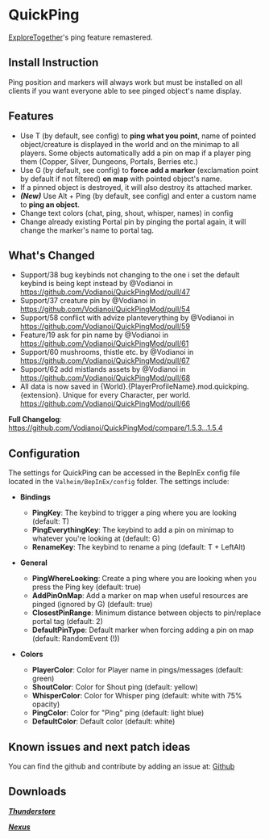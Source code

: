 # QuickPing
[ExploreTogether](https://valheim.thunderstore.io/package/Rolo/ExploreTogether/)'s ping feature remastered. 

## Install Instruction
Ping position and markers will always work but must be installed on all clients if you want everyone able to see pinged object's name display.

## Features
- Use T (by default, see config) to **ping what you point**, name of pointed object/creature is displayed in the world and on the minimap to all players.
  Some objects automatically add a pin on map if a player ping them (Copper, Silver, Dungeons, Portals, Berries etc.)
- Use G (by default, see config) to **force add a marker** (exclamation point by default if not filtered) **on map** with pointed object's name.
- If a pinned object is destroyed, it will also destroy its attached marker.
- ***(New)*** Use Alt + Ping (by default, see config) and enter a custom name to **ping an object**.
- Change text colors (chat, ping, shout, whisper, names) in config 
- Change already existing Portal pin by pinging the portal again, it will change the marker's name to portal tag.

## What's Changed
* Support/38 bug keybinds not changing to the one i set the default keybind is being kept instead by @Vodianoi in https://github.com/Vodianoi/QuickPingMod/pull/47
* Support/37 creature pin by @Vodianoi in https://github.com/Vodianoi/QuickPingMod/pull/54
* Support/58 conflict with advize planteverything by @Vodianoi in https://github.com/Vodianoi/QuickPingMod/pull/59
* Feature/19 ask for pin name by @Vodianoi in https://github.com/Vodianoi/QuickPingMod/pull/61
* Support/60 mushrooms, thistle etc. by @Vodianoi in https://github.com/Vodianoi/QuickPingMod/pull/67
* Support/62 add mistlands assets by @Vodianoi in https://github.com/Vodianoi/QuickPingMod/pull/68
* All data is now saved in {World}.{PlayerProfileName}.mod.quickping.{extension}. Unique for every Character, per world. https://github.com/Vodianoi/QuickPingMod/pull/66


**Full Changelog**: https://github.com/Vodianoi/QuickPingMod/compare/1.5.3...1.5.4

## Configuration
The settings for QuickPing can be accessed in the BepInEx config file located in the `Valheim/BepInEx/config` folder. The settings include:

- **Bindings**
  - **PingKey**: The keybind to trigger a ping where you are looking (default: T)
  - **PingEverythingKey**: The keybind to add a pin on minimap to whatever you're looking at (default: G)
  - **RenameKey**: The keybind to rename a ping (default: T + LeftAlt)

- **General**
  - **PingWhereLooking**: Create a ping where you are looking when you press the Ping key (default: true)
  - **AddPinOnMap**: Add a marker on map when useful resources are pinged (ignored by G) (default: true)
  - **ClosestPinRange**: Minimum distance between objects to pin/replace portal tag (default: 2)
  - **DefaultPinType**: Default marker when forcing adding a pin on map (default: RandomEvent (!))
  
- **Colors**
  - **PlayerColor**: Color for Player name in pings/messages (default: green)
  - **ShoutColor**: Color for Shout ping (default: yellow)
  - **WhisperColor**: Color for Whisper ping (default: white with 75% opacity)
  - **PingColor**: Color for "Ping" ping (default: light blue)
  - **DefaultColor**: Default color (default: white)
  


## Known issues and next patch ideas 
You can find the github and contribute by adding an issue at: [Github](https://github.com/Vodianoi/QuickPingMod)

## Downloads
*___[Thunderstore](https://valheim.thunderstore.io/package/Atopy/QuickPing/)___*

*___[Nexus](https://www.nexusmods.com/valheim/mods/2033)___*